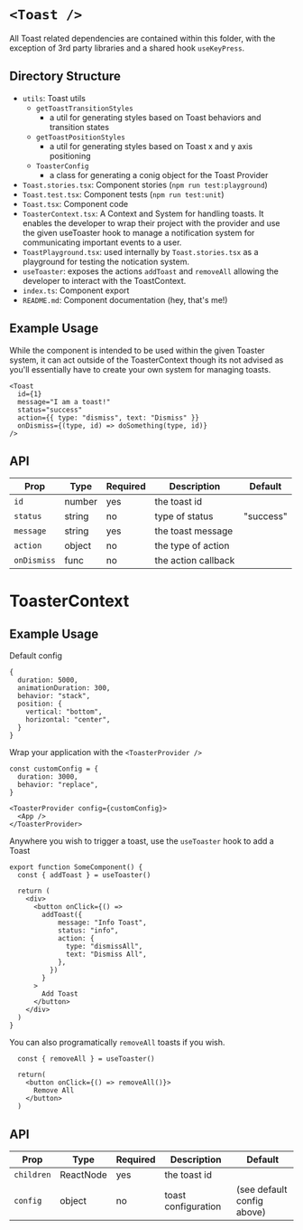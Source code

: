 # `<Toast />`

All Toast related dependencies are contained within this folder, with the exception of 3rd party libraries and a shared hook `useKeyPress`.

## Directory Structure

- `utils`: Toast utils
  - `getToastTransitionStyles`
    - a util for generating styles based on Toast behaviors and transition states
  - `getToastPositionStyles`
    - a util for generating styles based on Toast x and y axis positioning
  - `ToasterConfig`
    - a class for generating a conig object for the Toast Provider
- `Toast.stories.tsx`: Component stories (`npm run test:playground`)
- `Toast.test.tsx`: Component tests (`npm run test:unit`)
- `Toast.tsx`: Component code
- `ToasterContext.tsx`: A Context and System for handling toasts. It enables the developer to wrap their project with the provider and use the given useToaster hook to manage a notification system for communicating important events to a user.
- `ToastPlayground.tsx`: used internally by `Toast.stories.tsx` as a playground for testing the notication system.
- `useToaster`: exposes the actions `addToast` and `removeAll` allowing the developer to interact with the ToastContext.
- `index.ts`: Component export
- `README.md`: Component documentation (hey, that's me!)


## Example Usage

While the component is intended to be used within the given Toaster system, it can act outside of the ToasterContext though its not advised as you'll essentially have to create your own system for managing toasts.

```tsx
<Toast
  id={1}
  message="I am a toast!"
  status="success"
  action={{ type: "dismiss", text: "Dismiss" }}
  onDismiss={(type, id) => doSomething(type, id)}
/>
```
## API

| Prop            | Type   | Required | Description         | Default   |
| --------------- | ------ | -------- | ------------------- | --------- |   
| `id`            | number |   yes    | the toast id        |           |
| `status`        | string |   no     | type of status      | "success" |
| `message`       | string |   yes    | the toast message   |           |
| `action`        | object |   no     | the type of action  |           |
| `onDismiss`     | func   |   no     | the action callback |           |

# ToasterContext

## Example Usage

Default config

```tsx
{
  duration: 5000,
  animationDuration: 300,
  behavior: "stack",
  position: {
    vertical: "bottom",
    horizontal: "center",
  }
}
```

Wrap your application with the `<ToasterProvider />`

```tsx
const customConfig = {
  duration: 3000,
  behavior: "replace",
}

<ToasterProvider config={customConfig}>
  <App />
</ToasterProvider>
```

Anywhere you wish to trigger a toast, use the `useToaster` hook to add a Toast

```tsx
export function SomeComponent() {
  const { addToast } = useToaster()

  return (
    <div>
      <button onClick={() =>
        addToast({
            message: "Info Toast",
            status: "info",
            action: {
              type: "dismissAll",
              text: "Dismiss All",
            },
          })
        }
      >
        Add Toast
      </button>
    </div>
  )
}
```

You can also programatically `removeAll` toasts if you wish.

```tsx
  const { removeAll } = useToaster()

  return(
    <button onClick={() => removeAll()}>
      Remove All
    </button>
  )
```

## API

| Prop            | Type      | Required | Description         | Default                    |
| --------------- | --------- | -------- | ------------------- | -------------------------- |   
| `children`      | ReactNode |   yes    | the toast id        |                            |
| `config`        | object    |   no     | toast configuration | (see default config above) |

